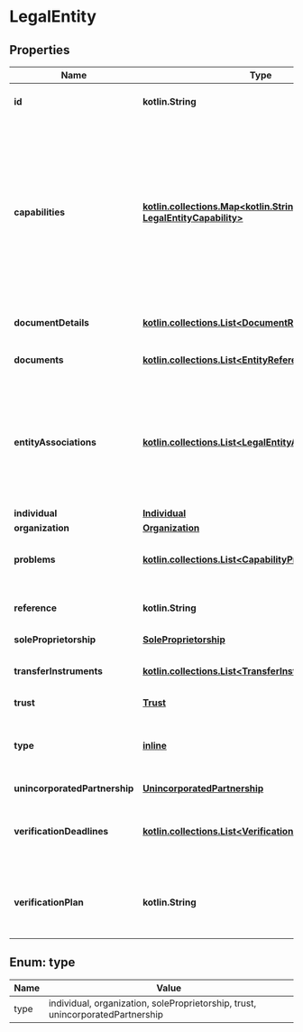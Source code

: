 
# LegalEntity

## Properties
Name | Type | Description | Notes
------------ | ------------- | ------------- | -------------
**id** | **kotlin.String** | The unique identifier of the legal entity. |  [readonly]
**capabilities** | [**kotlin.collections.Map&lt;kotlin.String, LegalEntityCapability&gt;**](LegalEntityCapability.md) | Contains key-value pairs that specify the actions that the legal entity can do in your platform.The key is a capability required for your integration. For example, **issueCard** for Issuing.The value is an object containing the settings for the capability. |  [optional] [readonly]
**documentDetails** | [**kotlin.collections.List&lt;DocumentReference&gt;**](DocumentReference.md) | List of documents uploaded for the legal entity. |  [optional]
**documents** | [**kotlin.collections.List&lt;EntityReference&gt;**](EntityReference.md) | List of documents uploaded for the legal entity. |  [optional]
**entityAssociations** | [**kotlin.collections.List&lt;LegalEntityAssociation&gt;**](LegalEntityAssociation.md) | List of legal entities associated with the current legal entity. For example, ultimate beneficial owners associated with an organization through ownership or control, or as signatories. |  [optional]
**individual** | [**Individual**](Individual.md) |  |  [optional]
**organization** | [**Organization**](Organization.md) |  |  [optional]
**problems** | [**kotlin.collections.List&lt;CapabilityProblem&gt;**](CapabilityProblem.md) | List of verification errors related to capabilities for the legal entity. |  [optional]
**reference** | **kotlin.String** | Your reference for the legal entity, maximum 150 characters. |  [optional]
**soleProprietorship** | [**SoleProprietorship**](SoleProprietorship.md) |  |  [optional]
**transferInstruments** | [**kotlin.collections.List&lt;TransferInstrumentReference&gt;**](TransferInstrumentReference.md) | List of transfer instruments that the legal entity owns. |  [optional] [readonly]
**trust** | [**Trust**](Trust.md) |  |  [optional]
**type** | [**inline**](#Type) | The type of legal entity.  Possible values: **individual**, **organization**, **soleProprietorship**, or **trust**. |  [optional]
**unincorporatedPartnership** | [**UnincorporatedPartnership**](UnincorporatedPartnership.md) |  |  [optional]
**verificationDeadlines** | [**kotlin.collections.List&lt;VerificationDeadline&gt;**](VerificationDeadline.md) | List of verification deadlines and the capabilities that will be disallowed if verification errors are not resolved. |  [optional] [readonly]
**verificationPlan** | **kotlin.String** | A key-value pair that specifies the [verification process](https://docs.adyen.com/marketplaces-and-platforms/collect-verification-details/) for a legal entity. Set to **upfront** for [upfront verification](https://docs.adyen.com/marketplaces-and-platforms/collect-verification-details#upfront). |  [optional]


<a name="Type"></a>
## Enum: type
Name | Value
---- | -----
type | individual, organization, soleProprietorship, trust, unincorporatedPartnership



